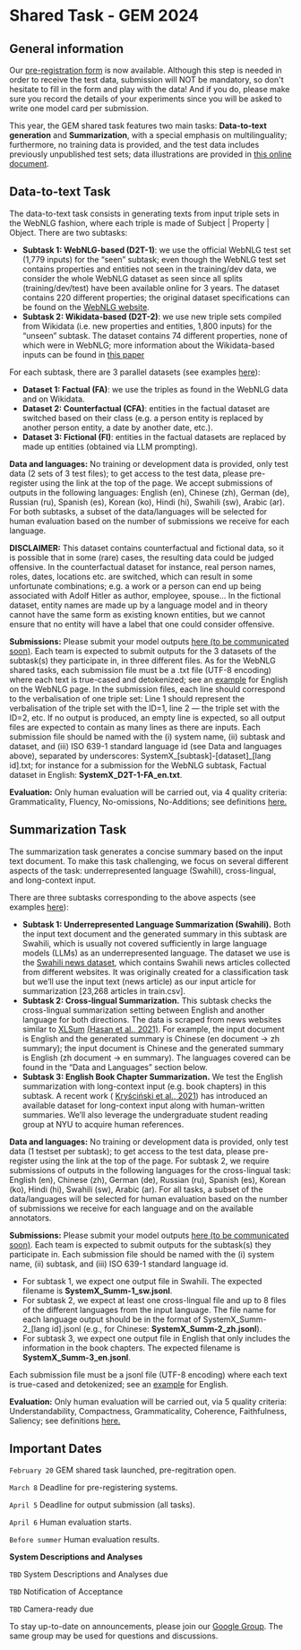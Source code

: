 Shared Task - GEM 2024
======================

General information
-------------------

Our [pre-registration form](https://forms.gle/vbTZDMCuqzok8tTA9) is now available. Although this step is needed in order to receive the test data, submission will NOT be mandatory, so don't hesitate to fill in the form and play with the data! And if you do, please make sure you record the details of your experiments since you will be asked to write one model card per submission.

This year, the GEM shared task features two main tasks: **Data-to-text generation** and **Summarization**, with a special emphasis on multilinguality; furthermore, no training data is provided, and the test data includes previously unpublished test sets; data illustrations are provided in [this online document](https://docs.google.com/document/d/1xaGRNl-f6aOH7GWZCOwb745rGvBu-Mz7FtTyvOSmqBM/edit?usp=sharing).

Data-to-text Task
------------------------

The data-to-text task consists in generating texts from input triple sets in the WebNLG fashion, where each triple is made of Subject | Property | Object. There are two subtasks:

*   **Subtask 1: WebNLG-based (D2T-1)**: we use the official WebNLG test set (1,779 inputs) for the “seen” subtask; even though the WebNLG test set contains properties and entities not seen in the training/dev data, we consider the whole WebNLG dataset as seen since all splits (training/dev/test) have been available online for 3 years. The dataset contains 220 different properties; the original dataset specifications can be found on the [WebNLG website](https://synalp.gitlabpages.inria.fr/webnlg-challenge/challenge_2020/).
*   **Subtask 2: Wikidata-based (D2T-2)**: we use new triple sets compiled from Wikidata (i.e. new properties and entities, 1,800 inputs) for the “unseen” subtask. The dataset contains 74 different properties, none of which were in WebNLG; more information about the Wikidata-based inputs can be found in [this paper](https://aclanthology.org/2023.mmnlg-1.5.pdf)

For each subtask, there are 3 parallel datasets (see examples [here](https://docs.google.com/document/d/1xaGRNl-f6aOH7GWZCOwb745rGvBu-Mz7FtTyvOSmqBM/edit?usp=sharing)):

*   **Dataset 1: Factual (FA)**: we use the triples as found in the WebNLG data and on Wikidata.
*   **Dataset 2: Counterfactual (CFA)**: entities in the factual dataset are switched based on their class (e.g. a person entity is replaced by another person entity, a date by another date, etc.).
*   **Dataset 3: Fictional (FI)**: entities in the factual datasets are replaced by made up entities (obtained via LLM prompting).

**Data and languages:** No training or development data is provided, only test data (2 sets of 3 test files); to get access to the test data, please pre-register using the link at the top of the page. We accept submissions of outputs in the following languages: English (en), Chinese (zh), German (de), Russian (ru), Spanish (es), Korean (ko), Hindi (hi), Swahili (sw), Arabic (ar). For both subtasks, a subset of the data/languages will be selected for human evaluation based on the number of submissions we receive for each language.

**DISCLAIMER:** This dataset contains counterfactual and fictional data, so it is possible that in some (rare) cases, the resulting data could be judged offensive. In the counterfactual dataset for instance, real person names, roles, dates, locations etc. are switched, which can result in some unfortunate combinations; e.g. a work or a person can end up being associated with Adolf Hitler as author, employee, spouse… In the fictional dataset, entity names are made up by a language model and in theory cannot have the same form as existing known entities, but we cannot ensure that no entity will have a label that one could consider offensive.

**Submissions:** Please submit your model outputs [here (to be communicated soon)](TOUPDATE). Each team is expected to submit outputs for the 3 datasets of the subtask(s) they participate in, in three different files. As for the WebNLG shared tasks, each submission file must be a .txt file (UTF-8 encoding) where each text is true-cased and detokenized; see an [example](https://synalp.gitlabpages.inria.fr/webnlg-challenge/files/submission-example-2020-nlg.txt) for English on the WebNLG page. In the submission files, each line should correspond to the verbalisation of one triple set: Line 1 should represent the verbalisation of the triple set with the ID=1, line 2 — the triple set with the ID=2, etc. If no output is produced, an empty line is expected, so all output files are expected to contain as many lines as there are inputs. Each submission file should be named with the (i) system name, (ii) subtask and dataset, and (iii) ISO 639-1 standard language id (see Data and languages above), separated by underscores: SystemX\_[subtask]-[dataset]\_[lang id].txt; for instance for a submission for the WebNLG subtask, Factual dataset in English: **SystemX\_D2T-1-FA\_en.txt**.

**Evaluation:** Only human evaluation will be carried out, via 4 quality criteria: Grammaticality, Fluency, No-omissions, No-Additions; see definitions [here.](https://docs.google.com/document/d/1xaGRNl-f6aOH7GWZCOwb745rGvBu-Mz7FtTyvOSmqBM/edit?usp=sharing)

Summarization Task
-------------------------

The summarization task generates a concise summary based on the input text document. To make this task challenging, we focus on several different aspects of the task: underrepresented language (Swahili), cross-lingual, and long-context input.

There are three subtasks corresponding to the above aspects (see examples [here](https://docs.google.com/document/d/1xaGRNl-f6aOH7GWZCOwb745rGvBu-Mz7FtTyvOSmqBM/edit?usp=sharing)):

*   **Subtask 1: Underrepresented Language Summarization (Swahili).** Both the input text document and the generated summary in this subtask are Swahili, which is usually not covered sufficiently in large language models (LLMs) as an underrepresented language. The dataset we use is the [Swahili news dataset](https://zenodo.org/records/4300294), which contains Swahili news articles collected from different websites. It was originally created for a classification task but we’ll use the input text (news article) as our input article for summarization \[23,268 articles in train.csv\].
*   **Subtask 2: Cross-lingual Summarization.** This subtask checks the cross-lingual summarization setting between English and another language for both directions. The data is scraped from news websites similar to [XLSum](https://huggingface.co/datasets/csebuetnlp/xlsum) [(Hasan et al., 2021)](https://aclanthology.org/2021.findings-acl.413/). For example, the input document is English and the generated summary is Chinese (en document → zh summary); the input document is Chinese and the generated summary is English (zh document → en summary). The languages covered can be found in the “Data and Languages” section below.
*   **Subtask 3: English Book Chapter Summarization.** We test the English summarization with long-context input (e.g. book chapters) in this subtask. A recent work ( [Kryściński et al., 2021](https://arxiv.org/abs/2105.08209)) has introduced an available dataset for long-context input along with human-written summaries. We’ll also leverage the undergraduate student reading group at NYU to acquire human references.

**Data and languages:** No training or development data is provided, only test data (1 testset per subtask); to get access to the test data, please pre-register using the link at the top of the page. For subtask 2, we require submissions of outputs in the following languages for the cross-lingual task: English (en), Chinese (zh), German (de), Russian (ru), Spanish (es), Korean (ko), Hindi (hi), Swahili (sw), Arabic (ar). For all tasks, a subset of the data/languages will be selected for human evaluation based on the number of submissions we receive for each language and on the available annotators.

**Submissions:** Please submit your model outputs [here (to be communicated soon)](TOUPDATE). Each team is expected to submit outputs for the subtask(s) they participate in. Each submission file should be named with the (i) system name, (ii) subtask, and (iii) ISO 639-1 standard language id.

*   For subtask 1, we expect one output file in Swahili. The expected filename is **SystemX\_Summ-1\_sw.jsonl**.
*   For subtask 2, we expect at least one cross-lingual file and up to 8 files of the different languages from the input language. The file name for each language output should be in the format of SystemX\_Summ-2\_\[lang id\].jsonl (e.g., for Chinese: **SystemX\_Summ-2\_zh.jsonl**).
*   For subtask 3, we expect one output file in English that only includes the information in the book chapters. The expected filename is **SystemX\_Summ-3\_en.jsonl**.

Each submission file must be a jsonl file (UTF-8 encoding) where each text is true-cased and detokenized; see an [example](https://drive.google.com/file/d/1oeYfxX05BP_099AboVy499HVvgWBmcmY/view?usp=sharing) for English.

**Evaluation:** Only human evaluation will be carried out, via 5 quality criteria: Understandability, Compactness, Grammaticality, Coherence, Faithfulness, Saliency; see definitions [here.](https://docs.google.com/document/d/1xaGRNl-f6aOH7GWZCOwb745rGvBu-Mz7FtTyvOSmqBM/edit?usp=sharing)

Important Dates
---------------

`February 20` GEM shared task launched, pre-regitration open.

`March 8` Deadline for pre-registering systems.

`April 5` Deadline for output submission (all tasks).

`April 6` Human evaluation starts.

`Before summer` Human evaluation results.

**System Descriptions and Analyses**

`TBD` System Descriptions and Analyses due

`TBD` Notification of Acceptance

`TBD` Camera-ready due

To stay up-to-date on announcements, please join our [Google Group](https://groups.google.com/g/gem-benchmark). The same group may be used for questions and discussions.

